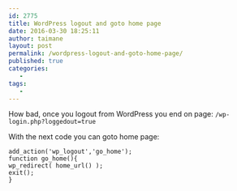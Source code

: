 ```yaml
---
id: 2775
title: WordPress logout and goto home page
date: 2016-03-30 18:25:11
author: taimane
layout: post
permalink: /wordpress-logout-and-goto-home-page/
published: true
categories:
   -
tags:
   -
---
```

How bad, once you logout from WordPress you end on page: <code>/wp-login.php?loggedout=true</code>

With the next code you can goto home page:
```
add_action('wp_logout','go_home');
function go_home(){
wp_redirect( home_url() );
exit();
}
```

